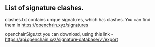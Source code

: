## List of signature clashes. 

clashes.txt contains unique signatures, which has clashes. You can find them in https://openchain.xyz/signatures

openchainSigs.txt you can download, using this link - https://api.openchain.xyz/signature-database/v1/export
